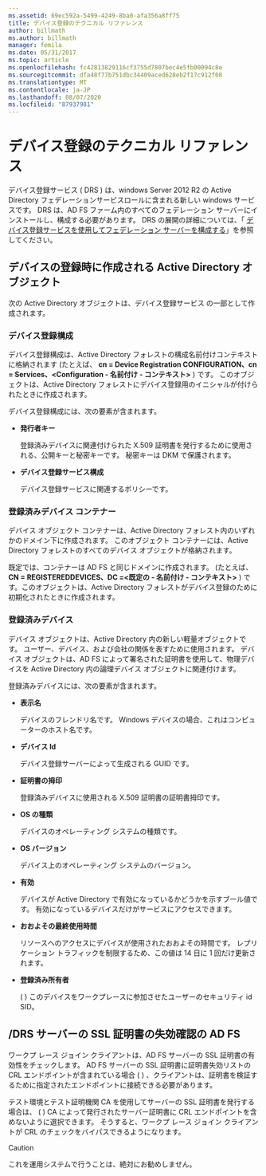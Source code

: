 ```yaml
---
ms.assetid: 69ec592a-5499-4249-8ba0-afa356a8ff75
title: デバイス登録のテクニカル リファレンス
author: billmath
ms.author: billmath
manager: femila
ms.date: 05/31/2017
ms.topic: article
ms.openlocfilehash: fc42813829116cf3755d7807bec4e5fb00094c8e
ms.sourcegitcommit: dfa48f77b751dbc34409aced628eb2f17c912f08
ms.translationtype: MT
ms.contentlocale: ja-JP
ms.lasthandoff: 08/07/2020
ms.locfileid: "87937981"
---
```

# <a name="device-registration-technical-reference"></a>デバイス登録のテクニカル リファレンス
デバイス登録サービス \( DRS \) は、windows Server 2012 R2 の Active Directory フェデレーションサービスロールに含まれる新しい windows サービスです。  DRS は、AD FS ファーム内のすべてのフェデレーション サーバーにインストールし、構成する必要があります。  DRS の展開の詳細については、「 [デバイス登録サービスを使用してフェデレーション サーバーを構成する](/previous-versions/windows/it-pro/windows-server-2012-R2-and-2012/dn486831(v=ws.11))」を参照してください。

## <a name="active-directory-objects-created-when-a-device-is-registered"></a>デバイスの登録時に作成される Active Directory オブジェクト
次の Active Directory オブジェクトは、デバイス登録サービス の一部として作成されます。

### <a name="device-registration-configuration"></a>デバイス登録構成
デバイス登録構成は、Active Directory フォレストの構成名前付けコンテキストに格納されます \(たとえば、 **cn \= Device Registration CONFIGURATION、cn \= Services、<Configuration \- 名前付け \- コンテキスト>** \) です。 このオブジェクトは、Active Directory フォレストにデバイス登録用のイニシャルが付けられたときに作成されます。

デバイス登録構成には、次の要素が含まれます。

-   **発行者キー**

    登録済みデバイスに関連付けられた X.509 証明書を発行するために使用される、公開キーと秘密キーです。  秘密キーは DKM で保護されます。

-   **デバイス登録サービス構成**

    デバイス登録サービスに関連するポリシーです。

### <a name="registered-devices-container"></a>登録済みデバイス コンテナー
デバイス オブジェクト コンテナーは、Active Directory フォレスト内のいずれかのドメイン下に作成されます。  このオブジェクト コンテナーには、Active Directory フォレストのすべてのデバイス オブジェクトが格納されます。

既定では、コンテナーは AD FS と同じドメインに作成されます。  \(たとえば、 **CN \= REGISTEREDDEVICES、DC \=<既定の \- 名前付け \- コンテキスト>** \) です。このオブジェクトは、Active Directory フォレストがデバイス登録のために初期化されたときに作成されます。

### <a name="registered-devices"></a>登録済みデバイス
デバイス オブジェクトは、Active Directory 内の新しい軽量オブジェクトです。  ユーザー、デバイス、および会社の関係を表すために使用されます。  デバイス オブジェクトは、AD FS によって署名された証明書を使用して、物理デバイスを Active Directory 内の論理デバイス オブジェクトに関連付けます。

登録済みデバイスには、次の要素が含まれます。

-   **表示名**

    デバイスのフレンドリ名です。  Windows デバイスの場合、これはコンピューターのホスト名です。

-   **デバイス Id**

    デバイス登録サーバーによって生成される GUID です。

-   **証明書の拇印**

    登録済みデバイスに使用される X.509 証明書の証明書拇印です。

-   **OS の種類**

    デバイスのオペレーティング システムの種類です。

-   **OS バージョン**

    デバイス上のオペレーティング システムのバージョン。

-   **有効**

    デバイスが Active Directory で有効になっているかどうかを示すブール値です。  有効になっているデバイスだけがサービスにアクセスできます。

-   **おおよその最終使用時間**

    リソースへのアクセスにデバイスが使用されたおおよその時間です。  レプリケーション トラフィックを制限するため、この値は 14 日に 1 回だけ更新されます。

-   **登録済み所有者**

    \( \) このデバイスをワークプレースに参加させたユーザーのセキュリティ id SID。

## <a name="ad-fsdrs-server-ssl-certificate-revocation-checking"></a>\/DRS サーバーの SSL 証明書の失効確認の AD FS
ワークプ レース ジョイン クライアントは、AD FS サーバーの SSL 証明書の有効性をチェックします。  AD FS サーバーの SSL 証明書に証明書失効リストの CRL エンドポイントが含まれている場合 \( \) 、クライアントは、証明書を検証するために指定されたエンドポイントに接続できる必要があります。

テスト環境とテスト証明機関 CA を使用してサーバーの SSL 証明書を発行する場合は、 \( \) CA によって発行されたサーバー証明書に CRL エンドポイントを含めないように選択できます。  そうすると、ワークプ レース ジョイン クライアントが CRL のチェックをバイパスできるようになります。

> [!CAUTION]
> これを運用システムで行うことは、絶対にお勧めしません。

